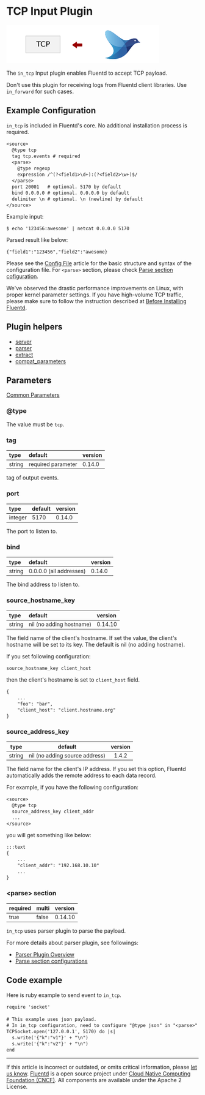 # TCP Input Plugin

![](/images/plugins/input/tcp.png)

The `in_tcp` Input plugin enables Fluentd to accept TCP payload.

Don't use this plugin for receiving logs from Fluentd client
libraries. Use `in_forward` for such cases.

## Example Configuration

`in_tcp` is included in Fluentd's core. No additional installation
process is required.

```
<source>
  @type tcp
  tag tcp.events # required
  <parse>
    @type regexp
    expression /^(?<field1>\d+):(?<field2>\w+)$/
  </parse>
  port 20001   # optional. 5170 by default
  bind 0.0.0.0 # optional. 0.0.0.0 by default
  delimiter \n # optional. \n (newline) by default
</source>
```

Example input:

```
$ echo '123456:awesome' | netcat 0.0.0.0 5170
```

Parsed result like below:

```
{"field1":"123456","field2":"awesome}
```

Please see the [Config File](/configuration/config-file.md) article for the basic
structure and syntax of the configuration file. For `<parse>` section,
please check [Parse section cofiguration](/configuration/parse-section.md).

We\'ve observed the drastic performance improvements on Linux, with
proper kernel parameter settings. If you have high-volume TCP traffic,
please make sure to follow the instruction described at [Before Installing Fluentd](/install/before-install.md).


## Plugin helpers

-   [server](/developer/api-plugin-helper-server.md)
-   [parser](/developer/api-plugin-helper-parser.md)
-   [extract](/developer/api-plugin-helper-extract.md)
-   [compat\_parameters](/developer/api-plugin-helper-compat_parameters.md)


## Parameters

[Common Parameters](/configuration/plugin-common-parameters.md)

### @type

The value must be `tcp`.


### tag

| type   | default            | version |
|:-------|:-------------------|:--------|
| string | required parameter | 0.14.0  |

tag of output events.


### port

| type    | default | version |
|:--------|:--------|:--------|
| integer | 5170    | 0.14.0  |

The port to listen to.


### bind

| type   | default                 | version |
|:-------|:------------------------|:--------|
| string | 0.0.0.0 (all addresses) | 0.14.0  |

The bind address to listen to.


### source\_hostname\_key

| type   | default                  | version |
|:-------|:-------------------------|:--------|
| string | nil (no adding hostname) | 0.14.10 |

The field name of the client's hostname. If set the value, the client's
hostname will be set to its key. The default is nil (no adding
hostname).

If you set following configuration:

```
source_hostname_key client_host
```

then the client's hostname is set to `client_host` field.

```
{
    ...
    "foo": "bar",
    "client_host": "client.hostname.org"
}
```

### source\_address\_key

| type   | default                        | version |
|:------:|:------------------------------:|:-------:|
| string | nil (no adding source address) | 1.4.2   |

The field name for the client's IP address. If you set this option, Fluentd automatically adds the remote address to each data record.

For example, if you have the following configuration:

    <source>
      @type tcp
      source_address_key client_addr
      ...
    </source>

you will get something like below:

    :::text
    {
        ...
        "client_addr": "192.168.10.10"
        ...
    }

### &lt;parse&gt; section

| required | multi | version |
|:---------|:------|:--------|
| true     | false | 0.14.10 |

`in_tcp` uses parser plugin to parse the payload.

For more details about parser plugin, see followings:

-   [Parser Plugin Overview](/plugins/parser/README.md)
-   [Parse section configurations](/configuration/parse-section.md)


## Code example

Here is ruby example to send event to `in_tcp`.

```
require 'socket'

# This example uses json payload.
# In in_tcp configuration, need to configure "@type json" in "<parse>"
TCPSocket.open('127.0.0.1', 5170) do |s|
  s.write('{"k":"v1"}' + "\n")
  s.write('{"k":"v2"}' + "\n")
end
```

------------------------------------------------------------------------

If this article is incorrect or outdated, or omits critical information, please [let us know](https://github.com/fluent/fluentd-docs/issues?state=open).
[Fluentd](http://www.fluentd.org/) is a open source project under [Cloud Native Computing Foundation (CNCF)](https://cncf.io/). All components are available under the Apache 2 License.
